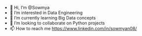 - 👋 Hi, I’m @Sowmya
- 👀 I’m interested in Data Engineering
- 🌱 I’m currently learning Big Data concepts
- 💞️ I’m looking to collaborate on Python projects
- 📫 How to reach me https://www.linkedin.com/in/sowmyan08/

<!---
SharmiliSowmya/SharmiliSowmya is a ✨ special ✨ repository because its `README.md` (this file) appears on your GitHub profile.
You can click the Preview link to take a look at your changes.
--->
